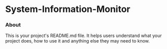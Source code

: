 System-Information-Monitor
==========================

### About

This is your project's README.md file. It helps users understand what your
project does, how to use it and anything else they may need to know.